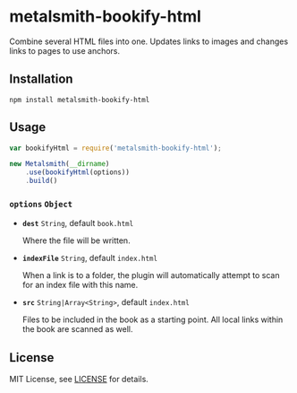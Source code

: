 # metalsmith-bookify-html

Combine several HTML files into one. Updates links to images and changes links to pages to use anchors.

## Installation

```
npm install metalsmith-bookify-html
```

## Usage

```js
var bookifyHtml = require('metalsmith-bookify-html');

new Metalsmith(__dirname)
    .use(bookifyHtml(options))
    .build()
```

### **`options`** `Object`

- **`dest`** `String`, default `book.html`

    Where the file will be written.

- **`indexFile`** `String`, default `index.html`

    When a link is to a folder, the plugin will automatically attempt to scan for an index file with this name.

- **`src`** `String|Array<String>`, default `index.html`

    Files to be included in the book as a starting point. All local links within the book are scanned as well.

## License

MIT License, see [LICENSE](https://github.com/christophercliff/metalsmith-less/blob/master/LICENSE.md) for details.
